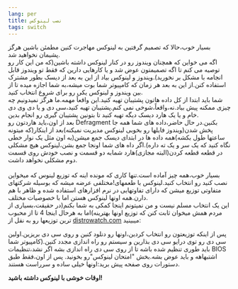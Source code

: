 ```yaml
---
lang: per
title: نصب لینوکس
tags: switch
---
```

بسیار خوب،حالا که تصمیم گرفتین به لینوکس مهاجرت کنین مطمئن باشین هرگز پشیمان نخواهید شد.<br />
اگه می خواین که همچنان ویندوز رو در کنار لینوکس داشته باشین(که من این
کار رو توصیه می کنم تا اگه تصمیمتون عوض شد و یا کارهایی دارین که فقط تو
ویندوز قابل انجامه با مشکل بر نخورید).ویندوز و لینوکس بیاد از این به
بعد از دیسک بطور مشترک استفاده کنن.از این به بعد هر زمان که کامپیوتر
شما بوت میشه،به شما اجازه میده تا از بین ویندوز و لینوکس یکی رو برای
شروع انتخاب کنید.<br />
شما باید ابتدا از کل داده هاتون پشتیبان تهیه کنید.این واقعاً مهمه.ما
هرگز نمیدونیم چه چیزی ممکنه پیش بیاد.نه،واقعاً،شوخی نمی کنم.پشتیبان
تهیه کنید،سی دی و یا دی وی دی خام و یا یک هارد دیسک دیگه تهیه کنید تا
بتونین پشتیبان گیری رو انجام بدین.<br />
بعد از اون،باید هاردتون رو Defragment بکنین.در حال حاضر،داده های شما
همه جا پخش شدن(ویندوز فایلها رو بخوبی لینوکس مدیریت نمیکنه)بعد از
اینکار(که میتونه ساعتها طول بکشه)همه داده ها در ابتدای دیسک جمع میشن(به
اون مثل یک نوار خطی نگاه کنید که یک سر و یک ته داره).اگر داه های شما
اونجا جمع بشن،لینوکس هیچ مشکلی در قطعه قطعه کردن(البته مجازی)هارد شمابه
دو قسمت و نصب خودش روی قسمت دوم مشکلی نخواهد داشت.<br />
<br />
بسیار خوب،همه چیز آماده است.تنها کاری که مونده اینه که توزیع لینوس که
میخواین نصب کنید رو انتخاب کنید.لینوکس با طعمهای!مختلفی عرضه میشه که
بوسیله شرکتهای متفاوتی توزیع میشن که دارای تفاوتهایی در نرم افزارهای
استفاده شده و ظاهر با هم دارن.همه اونها لینوکس هستن اما با خصوصیات
مختلف.<br />
این یک انتخاب مسلم نیست و من نمیتونم اینجا کمکی به شما بکنم(در
حقیقت،بسیاری از مردم همش میخوان ثابت کنن که توزیع اونها بهترینه)اما به
هرحال اینجا 4 تا از محبوب ترین توزیعها رو به نقل از <a href="http://www.distrowatch.com/">distrowatch.com</a> میبینید:

<a href="http://www.distrowatch.com"></a> 


<? make_distros_table() ?>


پس از اینکه توزیعتون رو انتخاب کردین،اونها رو دنلود کنین و روی سی دی
بریزین.اولین سی دی رو توی درایو سی دی بذارین و سیستم رو راه اندازی مجدد
کنین.(کامپیوتر شما باید طوری تنظیم شده باشه تا از روی سی دی راه اندازی
بشه اگر نشد،تنظیمات BIOS اشتبهاهه و باید عوض بشه.بخش "امتحان لینوکس"رو
بخونید.
پس از اون،فقط طبق دستورات روی صفحه پیش برید:اونها خیلی ساده و سرراست هستند.<br />

<b>اوقات خوشی با لینوکس داشته باشید!</b>


